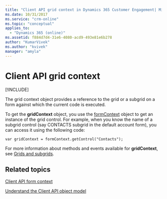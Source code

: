 ```yaml
---
title: "Client API grid context in Dynamics 365 Customer Engagement| MicrosoftDocs"
ms.date: 10/31/2017
ms.service: "crm-online"
ms.topic: "conceptual"
applies_to: 
  - "Dynamics 365 (online)"
ms.assetid: f884d7d4-31e6-4080-acd9-493e81e6b278
author: "KumarVivek"
ms.author: "kvivek"
manager: "amyla"
---
```

# Client API grid context

[!INCLUDE[](../../includes/cc_applies_to_update_9_0_0.md)]

The grid context object provides a reference to the grid or a subgrid on a form against which the current code is executed.

To get the **gridContext** object, you use the [formContext](clientapi-form-context.md) object to get an instance of the grid control. For example, when you know the name of a subgrid control (say CONTACTS subgrid in the default account form), you can access it using the following code:

`var gridContext = formContext.getControl("Contacts");`
 
For more information about methods and events available for **gridContext**, see [Grids and subgrids](reference/grids.md).

## Related topics

[Client API form context](clientapi-form-context.md)

[Understand the Client API object model](understand-clientapi-object-model.md)

 

